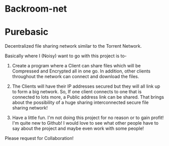 # Backroom-net
# Purebasic
Decentralized file sharing network similar to the Torrent Network.

Basically where I (Noisy) want to go with this project is to-

1. Create a program where a Client can share files which will be Compressed and Encrypted all in one go.
   In addition, other clients throughout the network can connect and download the files.

2. The Clients will have their IP addresses secured but they will all link up to form a big network. 
   So, If one client connects to one that is connected to lots more, a Public address link can be shared.
   That brings about the possibility of a huge sharing interconnected secure file sharing network!

3. Have a little fun. I'm not doing this project for no reason or to gain profit! I'm quite new to Github!
   I would love to see what other people have to say about the project and maybe even work with some people!


Please request for Collaboration! 
